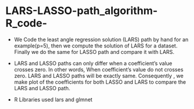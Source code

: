 # LARS-LASSO-path_algorithm-R_code-
- We Code the least angle regression solution (LARS) path by hand for an example(p=5),
then we compute the solution of LARS for a dataset. Finally we do the same for LASSO path and compare it with LARS.

- LARS and LASSO paths can only differ when a coefficient’s value crosses zero. In other words,  When coefficient’s value do not crosses zero. LARS and LASSO paths will be exactly same. Consequently ,  we make plot of the coefficients for both LASSO and LARS to compare the LARS and LASSO path.

- R Libraries used lars and glmnet
